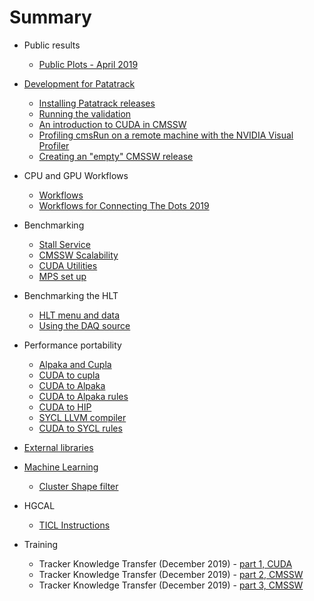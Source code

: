 # Summary

* Public results
    * [Public Plots - April 2019](publicPlots_201904.md)

* [Development for Patatrack](PatatrackDevelopment.md)
    * [Installing Patatrack releases](PatatrackReleases.md)
    * [Running the validation](PatatrackValidation.md)
    * [An introduction to CUDA in CMSSW](CUDAinCMSSW.md)
    * [Profiling cmsRun on a remote machine with the NVIDIA Visual Profiler](Remote_profiling_with_NVVP/Remote_profiling_with_NVVP.md)
    * [Creating an "empty" CMSSW release](emptyrelease.md)

* CPU and GPU Workflows
    * [Workflows](workflows.md)
    * [Workflows for Connecting The Dots 2019](workflows_CTD19.md)

* Benchmarking
    * [Stall Service](benchmarking_stall_service.md)
    * [CMSSW Scalability](cmssw_scalability.md)
    * [CUDA Utilities](CUDA_Utilities.md)
    * [MPS set up](MPS-setup.md)

* Benchmarking the HLT
    * [HLT menu and data](HLTTiming.md)
    * [Using the DAQ source](DAQSource.md)
 
* Performance portability
    * [Alpaka and Cupla](AlpakaAndCupla.md)
    * [CUDA to cupla](cuda2cupla.md)
    * [CUDA to Alpaka](cuda2alpaka.md)
    * [CUDA to Alpaka rules](cuda2alpaka_rules.md)
    * [CUDA to HIP](CUDAtoHIP.md)
    * [SYCL LLVM compiler](SYCL.md)
    * [CUDA to SYCL rules](cuda2sycl_rules.md)

* [External libraries](libraries.md)

* [Machine Learning](ML.md)
    * [Cluster Shape filter](ClusterShape.md)

* HGCAL
    * [TICL Instructions](hgcal_ticl.md)

* Training
    * Tracker Knowledge Transfer (December 2019) - [part 1, CUDA](cuda_training_dpg_12_2019.md)
    * Tracker Knowledge Transfer (December 2019) - [part 2, CMSSW](cuda_training_dpg_12_2019_part2.md)
    * Tracker Knowledge Transfer (December 2019) - [part 3, CMSSW](cuda_training_dpg_12_2019_part3.md)
